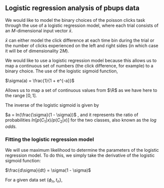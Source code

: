 ## Logistic regression analysis of pbups data

We would like to model the binary choices of the poisson clicks task through the use of a logistic regression model, where each trial consists of an $M$-dimensional input vector $\bar{x}$.  

$\bar{x}$ can either model the click difference at each time bin during the trial or the number of clicks experienced on the left and right sides (in which case it will be of dimensionality $2M$).

We would like to use a logistic regression model because this allows us to map a continuous set of numbers (the click difference, for example) to a binary choice. The use of  the logistic sigmoid function,

$\sigma(a) = \frac{1}{1 + e^{-a}}$

Allows us to map a set of continuous values from $\R$ as we have here to the range $[0,1]$.

The inverse of the logistic sigmoid is given by

$a = ln(\frac{\sigma}{1 - \sigma})$ , and it represents the ratio of probabilities $ln[p(C_1|x)/p(C_2|x)]$ for the two classes, also known as the *log odds.*

### Fitting the logistic regression model

We will use maximum likelihood to determine the parameters of the logistic regression model. To do this, we simply take the derivative of the logistic sigmoid function:

$\frac{d\sigma}{dt} = \sigma(1 - \sigma)$

For a given data set {$\phi_n, t_n$}, 




